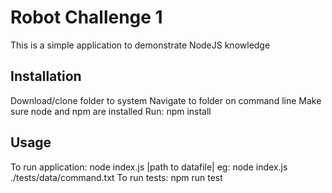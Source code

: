 # Robot Challenge 1

This is a simple application to demonstrate NodeJS knowledge

## Installation

Download/clone folder to system
Navigate to folder on command line
Make sure node and npm are installed
Run: npm install

## Usage

To run application: node index.js |path to datafile|
    eg: node index.js ./tests/data/command.txt
To run tests: npm run test